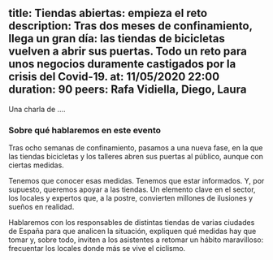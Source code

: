 title: Tiendas abiertas: empieza el reto
description: Tras dos meses de confinamiento, llega un gran día: las tiendas de bicicletas vuelven a abrir sus puertas. Todo un reto para unos negocios duramente castigados por la crisis del Covid-19.
at: 11/05/2020 22:00
duration: 90
peers: Rafa Vidiella, Diego, Laura
----
Una charla de ....

### Sobre qué hablaremos en este evento

Tras ocho semanas de confinamiento, pasamos a una nueva fase, en la que las tiendas bicicletas y los talleres abren sus puertas al público, aunque con ciertas medidas. 

Tenemos que conocer esas medidas. Tenemos que estar informados. Y, por supuesto, queremos apoyar a las tiendas. Un elemento clave en el sector, los locales y expertos que, a la postre, convierten millones de ilusiones y sueños en realidad. 

Hablaremos con los responsables de distintas tiendas de varias ciudades de España para que analicen la situación, expliquen qué medidas hay que tomar y, sobre todo, inviten a los asistentes a retomar un hábito maravilloso: frecuentar los locales donde más se vive el ciclismo. 
